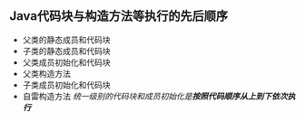 ## Java代码块与构造方法等执行的先后顺序
- 父类的静态成员和代码块
- 子类的静态成员和代码块
- 父类成员初始化和代码块
- 父类构造方法
- 子类成员初始化和代码块
- 自雷构造方法
*统一级别的代码块和成员初始化是**按照代码顺序从上到下依次执行***

